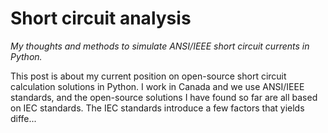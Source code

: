 # Short circuit analysis

*My thoughts and methods to simulate ANSI/IEEE short circuit currents in Python.*

This post is about my current position on open-source short circuit calculation solutions in Python. I work in Canada and we use ANSI/IEEE standards, and the open-source solutions I have found so far are all based on IEC standards. The IEC standards introduce a few factors that yields diffe...
